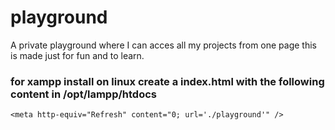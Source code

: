 # playground
A private playground where I can acces all my projects from one page this is made just for fun and to learn.

### for xampp install on linux create a index.html with the following content in /opt/lampp/htdocs
```
<meta http-equiv="Refresh" content="0; url='./playground'" />
```
